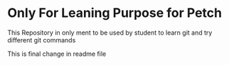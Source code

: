 # Only For Leaning Purpose for Petch

This Repository in only ment to be used by student to learn git and try different git commands

This is final change in readme file